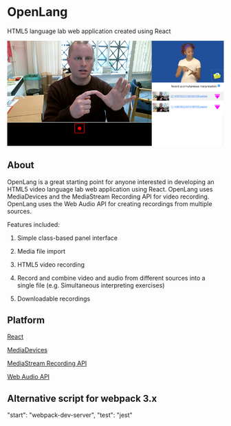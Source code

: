 OpenLang
======================================

HTML5 language lab web application created using React

![Image representing OpenLang](dist/assets/images/openlang.jpg?raw=true "Image representing OpenLang")

## About

OpenLang is a great starting point for anyone interested in developing an HTML5 video language lab web application using React.  OpenLang uses MediaDevices and the MediaStream Recording API for video recording.  OpenLang uses the Web Audio API for creating recordings from multiple sources.

Features included:

1) Simple class-based panel interface

2) Media file import

3) HTML5 video recording

4) Record and combine video and audio from different sources into a single file (e.g. Simultaneous interpreting exercises)

5) Downloadable recordings

## Platform

[React](https://facebook.github.io/react/)

[MediaDevices](https://developer.mozilla.org/en-US/docs/Web/API/MediaDevices/getUserMedia)

[MediaStream Recording API](https://developer.mozilla.org/en-US/docs/Web/API/MediaStream_Recording_API)

[Web Audio API](https://developer.mozilla.org/en-US/docs/Web/API/Web_Audio_API)

## Alternative script for webpack 3.x

"start": "webpack-dev-server",
"test": "jest"
